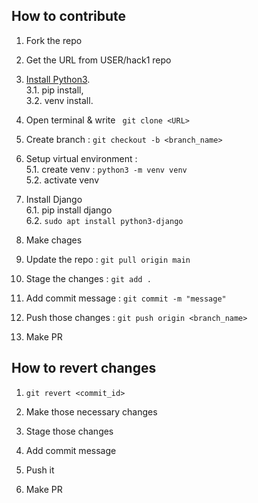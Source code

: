 ## How to contribute

1. Fork the repo

2. Get the URL from USER/hack1 repo

3. [Install Python3](https://www.python.org/downloads/). 
   <br>3.1. pip install, 
   <br>3.2. venv install.

4. Open terminal & write ` git clone <URL>`

5. Create branch : `git checkout -b <branch_name>`

5. Setup virtual environment :
    <br> 5.1. create venv : `python3 -m venv venv`
    <br> 5.2. activate venv 

6. Install Django 
   <br>  6.1. pip install django
   <br>  6.2. `sudo apt install python3-django`

7. Make chages

8. Update the repo :  `git pull origin main`

9. Stage the changes : `git add .`

10. Add commit message : `git commit -m "message"`

11. Push those changes : `git push origin <branch_name>`

12. Make PR

## How to revert changes

1. `git revert <commit_id>`

2. Make those necessary changes

3. Stage those changes

4. Add commit message

5. Push it

6. Make PR
